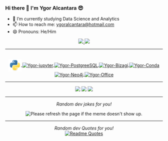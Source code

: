 ### Hi there 👋 I'm Ygor Alcantara 😎

- 🌱 I’m currently studying Data Science and Analytics
- 📫 How to reach me: ygoralcantara@hotmail.com
- 😄 Pronouns: He/Him

<div align="center">
  <a href="https://github.com/YgorAlcantara">
  <img height="160em" src="https://github-readme-stats.vercel.app/api?username=YgorAlcantara&show_icons=true&theme=highcontrast&include_all_commits=true&count_private=true"/>
  <img height="150em" src="https://github-readme-stats.vercel.app/api/top-langs/?username=YgorAlcantara&layout=compact&langs_count=7&theme=highcontrast"/>
  
  ---  

<div align="center">
</div>
<div style="display: inline_block"><br>
  <img align="center" alt="Ygor-Python" height="40" width="40" src="https://raw.githubusercontent.com/devicons/devicon/master/icons/python/python-original.svg">
  <img align="center" alt="Ygor-jupyter" height="40" width="40" src="https://res.cloudinary.com/canonical/image/fetch/f_auto,q_auto,fl_sanitize,c_fill,w_200,h_200/https://api.charmhub.io/api/v1/media/download/charm_RswXkJwVSTxU29GnlSeSjzRSsPzhOGsh_icon_fde574967418afe93bb032808563e40e63606adb805113065acfa35010332164.png">
  <img align="center" alt="Ygor-PostgreeSQL" height="40" width="40" src="https://icon-library.com/images/postgres-icon/postgres-icon-25.jpg">
  <img align="center" alt="Ygor-Bizagi" height="40" width="40" src="https://pbs.twimg.com/profile_images/1392873778326216704/ZdfvMT70_400x400.png">
  <img align="center" alt="Ygor-Conda" height="40" width="40" src="https://www.nicepng.com/png/full/85-851058_anaconda-icon-anaconda-python-icon.png">
  <img align="center" alt="Ygor-Neo4j" height="40" width="40" src="https://neo4j.com/wp-content/themes/neo4jweb/v2-templates/brand/assets/logo-section-4.svg">
  <img align="center" alt="Ygor-Office" height="40" width="40" src="https://cdn3.iconfinder.com/data/icons/popular-services-brands-vol-2/512/microsoft-office-512.png">
</div>
 
---

<div align="center">
  
  <div> 
 	 <a href = "mailto:ygoralcantara@hotmail.com"><img src="https://img.shields.io/badge/Microsoft_Outlook-0078D4?style=for-the-badge&logo=microsoft-outlook&logoColor=white" target="_blank"></a>
  <a href = "mailto:ygoralcantara@gmail.com"><img src="https://img.shields.io/badge/Gmail-D14836?style=for-the-badge&logo=gmail&logoColor=white" target="_blank"></a>
  <a href="https://www.linkedin.com/in/ygor-alcantara-b44538234/" target="_blank"><img src="https://img.shields.io/badge/-LinkedIn-%230077B5?style=for-the-badge&logo=linkedin&logoColor=white" target="_blank"></a> 
</div>

---

<div align="center">
  
<i>Random dev jokes for you!</i><br>

 <div> 
  <img src='https://random-memer.herokuapp.com/' title="Meme" alt="Please refresh the page if the meme doesn't show up.">
 </div>
 
 ---
 
 <i>Random dev Quotes for you!</i><br>
   [![Readme Quotes](https://quotes-github-readme.vercel.app/api?type=horizontal&theme=light)](https://github.com/piyushsuthar/github-readme-quotes)
